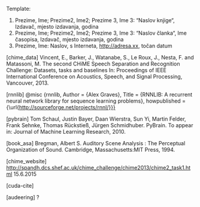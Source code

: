 Template:
1. Prezime, Ime; Prezime2, Ime2; Prezime 3, Ime 3: “Naslov knjige“, Izdavač, mjesto izdavanja, godina
2. Prezime, Ime; Prezime2, Ime2; Prezime 3, Ime 3: “Naslov članka“, Ime časopisa, Izdavač, mjesto izdavanja, godina
3. Prezime, Ime: Naslov, s Interneta, http://adresa.xx, točan datum



[chime_data] Vincent, E., Barker, J., Watanabe, S., Le Roux, J., Nesta, F. and Matassoni, M.
The second CHiME Speech Separation and Recognition Challenge: Datasets, tasks and baselines In:
Proceedings of IEEE International Conference on Acoustics, Speech, and Signal Processing, Vancouver, 2013.

[rnnlib] @misc
{rnnlib,
Author = {Alex Graves},
Title = {RNNLIB: A recurrent neural network library for sequence learning problems},
howpublished = {\url{http://sourceforge.net/projects/rnnl/}}}

[pybrain] Tom Schaul, Justin Bayer, Daan Wierstra, Sun Yi, Martin Felder,
Frank Sehnke, Thomas Rückstieß, Jürgen Schmidhuber. PyBrain. To appear in: Journal of Machine Learning Research, 2010. 

[book_asa] Bregman, Albert S. Auditory Scene Analysis : The Perceptual Organization of Sound. Cambridge, Massachusetts:MIT Press, 1994.

[chime_website] http://spandh.dcs.shef.ac.uk/chime_challenge/chime2013/chime2_task1.html 15.6.2015

[cuda-cite]

[audeering] ?
